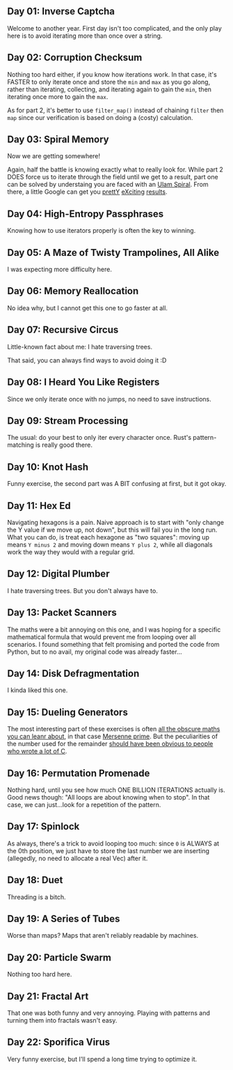 ## Day 01: Inverse Captcha

Welcome to another year. First day isn't too complicated, and the only play here is to avoid iterating more than once over a string.

## Day 02: Corruption Checksum

Nothing too hard either, if you know how iterations work. In that case, it's FASTER to only iterate once and store the `min` and `max` as you go along, rather than iterating, collecting, and iterating again to gain the `min`, then iterating once more to gain the `max`.

As for part 2, it's better to use `filter_map()` instead of chaining `filter` then `map` since our verification is based on doing a (costy) calculation.

## Day 03: Spiral Memory

Now we are getting somewhere!

Again, half the battle is knowing exactly what to really look for. While part 2 DOES force us to iterate through the field until we get to a result, part one can be solved by understaing you are faced with an [Ulam Spiral](https://en.wikipedia.org/wiki/Ulam_spiral). From there, a little Google can get you [prettY](https://oeis.org/A268038) [eXciting](https://oeis.org/A268038) [results](https://stackoverflow.com/a/61253346).

## Day 04: High-Entropy Passphrases

Knowing how to use iterators properly is often the key to winning.

## Day 05: A Maze of Twisty Trampolines, All Alike

I was expecting more difficulty here.

## Day 06: Memory Reallocation

No idea why, but I cannot get this one to go faster at all.

## Day 07: Recursive Circus

Little-known fact about me: I hate traversing trees.

That said, you can always find ways to avoid doing it :D

## Day 08: I Heard You Like Registers

Since we only iterate once with no jumps, no need to save instructions.

## Day 09: Stream Processing

The usual: do your best to only iter every character once. Rust's pattern-matching is really good there.

## Day 10: Knot Hash

Funny exercise, the second part was A BIT confusing at first, but it got okay.

## Day 11: Hex Ed

Navigating hexagons is a pain. Naive approach is to start with "only change the Y value if we move up, not down", but this will fail you in the long run. What you can do, is treat each hexagone as "two squares": moving up means `Y minus 2` and moving down means `Y plus 2`, while all diagonals work the way they would with a regular grid.

## Day 12: Digital Plumber

I hate traversing trees. But you don't always have to.

## Day 13: Packet Scanners

The maths were a bit annoying on this one, and I was hoping for a specific mathematical formula that would prevent me from looping over all scenarios. I found something that felt promising and ported the code from Python, but to no avail, my original code was already faster...

## Day 14: Disk Defragmentation

I kinda liked this one.

## Day 15: Dueling Generators

The most interesting part of these exercises is often [all the obscure maths you can leanr about](https://www.reddit.com/r/adventofcode/comments/7jyz5x/2017_day_15_opportunities_for_optimization/drasfzr/?context=3), in that case [Mersenne prime](https://en.wikipedia.org/wiki/Mersenne_prime). But the peculiarities of the number used for the remainder [should have been obvious to people who wrote a lot of C](https://doc.rust-lang.org/std/i32/constant.MAX.html).

## Day 16: Permutation Promenade

Nothing hard, until you see how much ONE BILLION ITERATIONS actually is. Good news though: "All loops are about knowing when to stop". In that case, we can just...look for a repetition of the pattern.

## Day 17: Spinlock

As always, there's a trick to avoid looping too much: since `0` is ALWAYS at the 0th position, we just have to store the last number we are inserting  (allegedly, no need to allocate a real Vec) after it.

## Day 18: Duet

Threading is a bitch.

## Day 19: A Series of Tubes

Worse than maps? Maps that aren't reliably readable by machines.

## Day 20: Particle Swarm

Nothing too hard here.

## Day 21: Fractal Art

That one was both funny and very annoying. Playing with patterns and turning them into fractals wasn't easy.

## Day 22: Sporifica Virus

Very funny exercise, but I'll spend a long time trying to optimize it.
